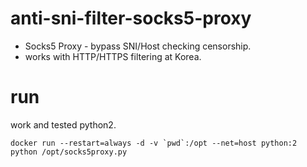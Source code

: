 # anti-sni-filter-socks5-proxy
* Socks5 Proxy - bypass SNI/Host checking censorship.
* works with HTTP/HTTPS filtering at Korea.

# run

work and tested python2.

```
docker run --restart=always -d -v `pwd`:/opt --net=host python:2 python /opt/socks5proxy.py
```
